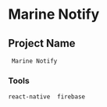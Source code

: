#  Marine Notify 

## Project Name
```
 Marine Notify 
```

### Tools
```
react-native  firebase
```
